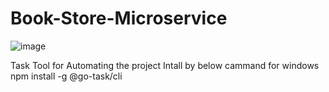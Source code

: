 ﻿# Book-Store-Microservice


![image](https://github.com/user-attachments/assets/6c593942-d9c9-47d9-8b39-6c454f41c536)

Task Tool for Automating the project
Intall by below cammand for windows
npm install -g @go-task/cli
